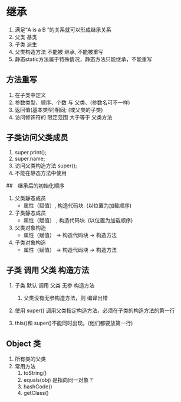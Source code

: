 # 继承

1. 满足“A is a B ”的关系就可以形成继承关系
2. 父类 基类
3. 子类 派生
4. 父类构造方法 不能被 继承, 不能被重写
5. 静态static方法属于特殊情况，静态方法只能继承，不能重写

## 方法重写

1. 在子类中定义
2. 参数类型、顺序、个数 与 父类、(参数名可不一样)
3. 返回值(基本类型)相同; (或父类的子类)
4. 访问修饰符的 限定范围 大于等于 父类方法

## 子类访问父类成员

1. super.print();
2. super.name;
3. 访问父类构造方法 super();
4. 不能在静态方法中使用

##　继承后的初始化顺序

1. 父类静态成员
   - 属性（赋值）, 构造代码块. (以位置为加载顺序)
2. 子类静态成员
   - 属性（赋值） , 构造代码块. (以位置为加载顺序)
3. 父类对象构造
   - 属性（赋值） -> 构造代码块 -> 构造方法
4. 子类对象构造
   - 属性（赋值） -> 构造代码块 -> 构造方法

## 子类 调用 父类 构造方法

1. 子类 默认 调用 父类 无参 构造方法

   1. 父类没有无参构造方法，则 编译出错

2. 使用 super() 调用父类指定构造方法，必须在子类的构造方法的第一行
3. this()和 super()不能同时出现。(他们都要放第一行)

## Object 类

1. 所有类的父类
2. 常用方法
   1. toString()
   2. equals(obj) 是指向同一对象？
   3. hashCode()
   4. getClass()
